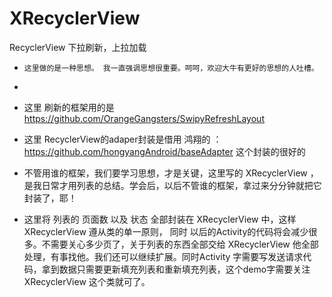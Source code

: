 # XRecyclerView
RecyclerView  下拉刷新，上拉加载

 *     这里做的是一种思想。 我一直强调思想很重要。呵呵，欢迎大牛有更好的思想的人吐槽。
 *
 *   这里 刷新的框架用的是 https://github.com/OrangeGangsters/SwipyRefreshLayout
 *   这里 RecyclerView的adaper封装是借用 鸿翔的 ： https://github.com/hongyangAndroid/baseAdapter  这个封装的很好的
 *   不管用谁的框架，我们要学习思想，才是关键，这里写的 XRecyclerView ，是我日常才用列表的总结。学会后，以后不管谁的框架，拿过来分分钟就把它封装了，耶！


 *   这里将  列表的 页面数 以及 状态 全部封装在 XRecyclerView 中，这样 XRecyclerView 遵从类的单一原则， 同时 以后的Activity的代码将会减少很多。不需要关心多少页了，关于列表的东西全部交给 XRecyclerView 他全部处理，有事找他。我们还可以继续扩展。同时Activity 字需要写发送请求代码，拿到数据只需要更新填充列表和重新填充列表，这个demo字需要关注XRecyclerView 这个类就可了。
 
